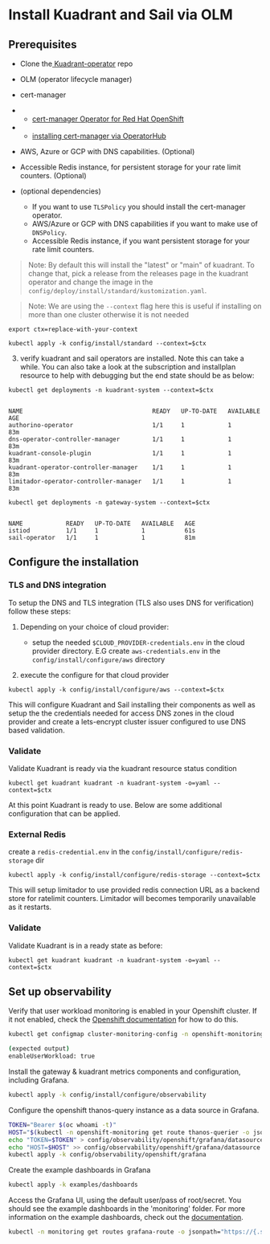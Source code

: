 # Install Kuadrant and Sail via OLM

## Prerequisites  
- Clone the[ Kuadrant-operator](https://github.com/Kuadrant/kuadrant-operator) repo
- OLM (operator lifecycle manager)
- cert-manager 
- - [cert-manager Operator for Red Hat OpenShift](https://docs.openshift.com/container-platform/4.16/security/cert_manager_operator/cert-manager-operator-install.html)
- - [installing cert-manager via OperatorHub](https://cert-manager.io/docs/installation/operator-lifecycle-manager/)
- AWS, Azure or GCP with DNS capabilities. (Optional)
- Accessible Redis instance, for persistent storage for your rate limit counters. (Optional)

- (optional dependencies)
  - If you want to use `TLSPolicy` you should install the cert-manager operator. 
  - AWS/Azure or GCP with DNS capabilities if you want to make use of `DNSPolicy`.
  - Accessible Redis instance, if you want persistent storage for your rate limit counters.




> Note: By default this will install the "latest" or "main" of kuadrant. To change that, pick a release from the releases page in the kuadrant operator and change the image in the `config/deploy/install/standard/kustomization.yaml`.

> Note: We are using the `--context` flag here this is useful if installing on more than one cluster otherwise it is not needed

```
export ctx=replace-with-your-context
```

```
kubectl apply -k config/install/standard --context=$ctx
``` 

3) verify kuadrant and sail operators are installed. Note this can take a while. You can also take a look at the subscription and installplan resource to help with debugging but the end state should be as below:

```
kubectl get deployments -n kuadrant-system --context=$ctx
```

```

NAME                                    READY   UP-TO-DATE   AVAILABLE   AGE
authorino-operator                      1/1     1            1           83m
dns-operator-controller-manager         1/1     1            1           83m
kuadrant-console-plugin                 1/1     1            1           83m
kuadrant-operator-controller-manager    1/1     1            1           83m
limitador-operator-controller-manager   1/1     1            1           83m

```



```
kubectl get deployments -n gateway-system --context=$ctx
```

```

NAME            READY   UP-TO-DATE   AVAILABLE   AGE
istiod          1/1     1            1           61s
sail-operator   1/1     1            1           81m

```

## Configure the installation

### TLS and DNS integration

To setup the DNS and TLS integration (TLS also uses DNS for verification) follow these steps:

1) Depending on your choice of cloud provider:
    - setup the needed `$CLOUD_PROVIDER-credentials.env` in the cloud provider directory. E.G create `aws-credentials.env` in the `config/install/configure/aws` directory

3) execute the configure for that cloud provider

```
kubectl apply -k config/install/configure/aws --context=$ctx

```

This will configure Kuadrant and Sail installing their components as well as setup the the credentials needed for access DNS zones in the cloud provider and create a lets-encrypt cluster issuer configured to use DNS based validation.

### Validate

Validate Kuadrant is ready via the kuadrant resource status condition

```
kubectl get kuadrant kuadrant -n kuadrant-system -o=yaml --context=$ctx

```

At this point Kuadrant is ready to use. Below are some additional configuration that can be applied.

### External Redis

create a `redis-credential.env` in the `config/install/configure/redis-storage` dir

```
kubectl apply -k config/install/configure/redis-storage --context=$ctx

```

This will setup limitador to use provided redis connection URL as a backend store for ratelimit counters. Limitador will becomes temporarily unavailable as it restarts.

### Validate

Validate Kuadrant is in a ready state as before:

```
kubectl get kuadrant kuadrant -n kuadrant-system -o=yaml --context=$ctx

```

## Set up observability

Verify that user workload monitoring is enabled in your Openshift cluster.
If it not enabled, check the [Openshift documentation](https://docs.openshift.com/container-platform/4.17/observability/monitoring/enabling-monitoring-for-user-defined-projects.html) for how to do this.

```bash
kubectl get configmap cluster-monitoring-config -n openshift-monitoring -o jsonpath='{.data.config\.yaml}'|grep enableUserWorkload

(expected output)
enableUserWorkload: true
```

Install the gateway & kuadrant metrics components and configuration, including Grafana.

```bash
kubectl apply -k config/install/configure/observability
```

Configure the openshift thanos-query instance as a data source in Grafana.

```bash
TOKEN="Bearer $(oc whoami -t)"
HOST="$(kubectl -n openshift-monitoring get route thanos-querier -o jsonpath='https://{.status.ingress[].host}')"
echo "TOKEN=$TOKEN" > config/observability/openshift/grafana/datasource.env
echo "HOST=$HOST" >> config/observability/openshift/grafana/datasource.env
kubectl apply -k config/observability/openshift/grafana
```

Create the example dashboards in Grafana

```bash
kubectl apply -k examples/dashboards
```

Access the Grafana UI, using the default user/pass of root/secret.
You should see the example dashboards in the 'monitoring' folder.
For more information on the example dashboards, check out the [documentation](https://docs.kuadrant.io/latest/kuadrant-operator/doc/observability/examples/).

```bash
kubectl -n monitoring get routes grafana-route -o jsonpath="https://{.status.ingress[].host}"
```
